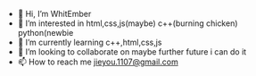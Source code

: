 - 👋 Hi, I’m WhitEmber
- 👀 I’m interested in html,css,js(maybe) c++(burning chicken) python(newbie
- 🌱 I’m currently learning c++,html,css,js
- 💞️ I’m looking to collaborate on maybe further future i can do it
- 📫 How to reach me jieyou.1107@gmail.com

<!---
WhitEmber is a ✨ special ✨ repository because its `README.md` (this file) appears on your GitHub profile.
You can click the Preview link to take a look at your changes.
--->
